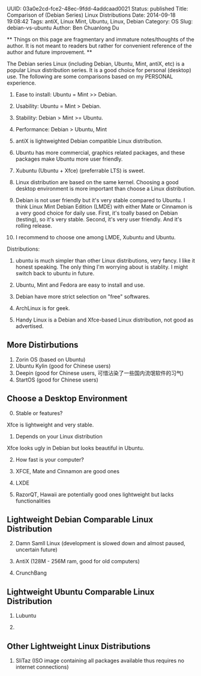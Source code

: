 UUID: 03a0e2cd-fce2-48ec-9fdd-4addcaad0021
Status: published
Title: Comparison of (Debian Series) Linux Distributions
Date: 2014-09-18 19:08:42
Tags: antiX, Linux Mint, Ubuntu, Linux, Debian
Category: OS
Slug: debian-vs-ubuntu
Author: Ben Chuanlong Du

**
Things on this page are fragmentary and immature notes/thoughts of the author. 
It is not meant to readers but rather for convenient reference of the author and future improvement.
**
 

The Debian series Linux 
(including Debian, Ubuntu, Mint, antiX, etc) is a popular Linux distribution series. 
It is a good choice for personal (desktop) use. 
The following are some comparisons based on my PERSONAL experience.

1. Ease to install: Ubuntu = Mint >> Debian.

2. Usability: Ubuntu = Mint > Debian.

2. Stability: Debian > Mint >= Ubuntu.

3. Performance: Debian > Ubuntu, Mint

4. antiX is lightweighted Debian compatible Linux distribution.

5. Ubuntu has more commercial, graphics related packages,
and these packages make Ubuntu more user friendly.
6. Xubuntu (Ubuntu + Xfce) (preferrable LTS) is sweet.

7. Linux distribution are based on the same kernel. 
Choosing a good desktop environment is more important than choose a Linux distribution.

8. Debian is not user friendly but it's very stable compared to Ubuntu. 
I think Linux Mint Debian Edition (LMDE) with either Mate or Cinnamon 
is a very good choice for daily use.
First, it's toally based on Debian (testing), so it's very stable. 
Second, it's very user friendly.
And it's rolling release.

9. I recommend to choose one among LMDE, Xubuntu and Ubuntu.

Distributions:

1. ubuntu is much simpler than other Linux distributions, very fancy. 
I like it honest speaking. 
The only thing I'm worrying about is stablity. I might switch back to ubuntu in future. 

1. Ubuntu, Mint and Fedora are easy to install and use. 

2. Debian have more strict selection on "free" softwares.

3. ArchLinux is for geek. 

3. Handy Linux is a Debian and Xfce-based Linux distribution,
not good as advertised.


## More Distirbutions

1. Zorin OS (based on Ubuntu)
2. Ubuntu Kylin (good for Chinese users)
2. Deepin (good for Chinese users, 可惜沾染了一些国内流氓软件的习气)
3. StartOS (good for Chinese users)


## Choose a Desktop Environment

0. Stable or features?

Xfce is lightweight and very stable.

1. Depends on your Linux distribution

Xfce looks ugly in Debian but looks beautiful in Ubuntu.

2. How fast is your computer?

3. XFCE, Mate and Cinnamon are good ones

4. LXDE 

5. RazorQT, Hawaii are potentially good ones
lightweight but lacks functionalities


## Lightweight Debian Comparable Linux Distribution

2. Damn Samll Linux (development is slowed down and almost paused, uncertain future)

1. AntiX (128M - 256M ram, good for old computers)

3. CrunchBang 

## Lightweight Ubuntu Comparable Linux Distribution

1. Lubuntu

2. 

## Other Lightweight Linux Distributions

1. SliTaz (ISO image containing all packages available thus requires no internet connections)


